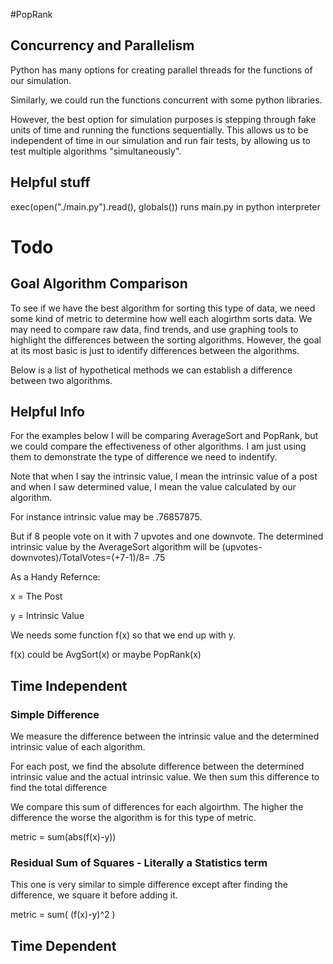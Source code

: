 #PopRank


## Concurrency and Parallelism

Python has many options for creating parallel threads for the functions of our simulation.

Similarly, we could run the functions concurrent with some python libraries.

However, the best option for simulation purposes is stepping through fake units of time and running the functions sequentially. This allows us to be independent of time in our simulation and run fair tests, by allowing us to test multiple algorithms "simultaneously".

## Helpful stuff

exec(open("./main.py").read(), globals()) runs main.py in python interpreter

# Todo

## Goal Algorithm Comparison

To see if we have the best algorithm for sorting this type of data, we need some kind of metric to determine how well each alogirthm sorts data. 
We may need to compare raw data, find trends, and use graphing tools to highlight the differences between the sorting algorithms.
However, the goal at its most basic is just to identify differences between the algorithms.

Below is a list of hypothetical methods we can establish a difference between two algorithms.


## Helpful Info

For the examples below I will be comparing AverageSort and PopRank, but we could compare the effectiveness of other algorithms.
I am just using them to demonstrate the type of difference we need to indentify.

Note that when I say the intrinsic value, I mean the intrinsic value of a post and when I saw determined value, I mean the value calculated by our algorithm.

For instance intrinsic value may be .76857875.

But if 8 people vote on it with 7 upvotes and one downvote. The determined intrinsic value by the AverageSort algorithm will be  (upvotes-downvotes)/TotalVotes=(+7-1)/8= .75

As a Handy Refernce:

x = The Post

y = Intrinsic Value

We needs some function f(x) so that we end up with y.

f(x) could be AvgSort(x) or maybe PopRank(x)

## Time Independent

### Simple Difference 

We measure the difference between the intrinsic value and the determined intrinsic value of each algorithm.

For each post, we find the absolute difference between the determined intrinsic value and the actual intrinsic value.
We then sum this difference to find the total difference

We compare this sum of differences for each algoirthm.
The higher the difference the worse the algorithm is for this type of metric.

metric = sum(abs(f(x)-y))

### Residual Sum of Squares - Literally a Statistics term

This one is very similar to simple difference except after finding the difference, we square it before adding it.

metric = sum( (f(x)-y)^2 )

## Time Dependent





